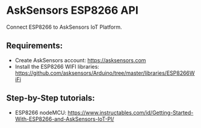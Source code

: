 # AskSensors ESP8266 API
Connect ESP8266 to AskSensors IoT Platform.

Requirements:
- 
- Create AskSensors account: https://asksensors.com
- Install the ESP8266 WIFI libraries: https://github.com/asksensors/Arduino/tree/master/libraries/ESP8266WiFi

Step-by-Step tutorials:
-
- ESP8266 nodeMCU: https://www.instructables.com/id/Getting-Started-With-ESP8266-and-AskSensors-IoT-Pl/
